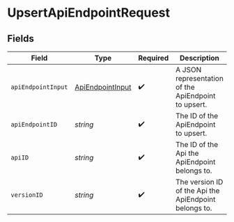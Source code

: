 # UpsertApiEndpointRequest


## Fields

| Field                                                       | Type                                                        | Required                                                    | Description                                                 |
| ----------------------------------------------------------- | ----------------------------------------------------------- | ----------------------------------------------------------- | ----------------------------------------------------------- |
| `apiEndpointInput`                                          | [ApiEndpointInput](../../Models/Shared/ApiEndpointInput.md) | :heavy_check_mark:                                          | A JSON representation of the ApiEndpoint to upsert.         |
| `apiEndpointID`                                             | *string*                                                    | :heavy_check_mark:                                          | The ID of the ApiEndpoint to upsert.                        |
| `apiID`                                                     | *string*                                                    | :heavy_check_mark:                                          | The ID of the Api the ApiEndpoint belongs to.               |
| `versionID`                                                 | *string*                                                    | :heavy_check_mark:                                          | The version ID of the Api the ApiEndpoint belongs to.       |